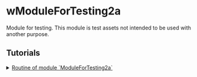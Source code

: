 # wModuleForTesting2a

Module for testing. This module is test assets not intended to be used with another purpose.

## Tutorials

<details>
  <summary><a href="./ModuleForTesting2a.md">
    Routine of module `ModuleForTesting2a`
  </a></summary>
    How to use routine of the module.
</details>
